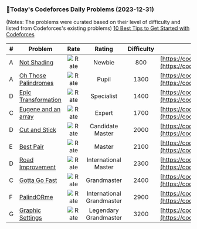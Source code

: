 ### 🌟Today's Codeforces Daily Problems (2023-12-31)
(Notes: The problems were curated based on their level of difficulty and listed from Codeforces's existing problems)
[10 Best Tips to Get Started with Codeforces](https://github.com/ika9810/Codeforces-Daily-Problems/blob/main/10%20Best%20Tips%20to%20Get%20Started%20with%20Codeforces.md)

| # | Problem | Rate| Rating | Difficulty | Contest |
|---| ----- | :--------: | :----------: | :----------: | ---------- |
|A|[Not Shading](https://codeforces.com/contest/1627/problem/A)|![Rate](https://img.shields.io/badge/Newbie-800-lightgrey)|Newbie|800|[https://codeforces.com/contest/1627](https://codeforces.com/contest/1627)|
|A|[Oh Those Palindromes](https://codeforces.com/contest/1063/problem/A)|![Rate](https://img.shields.io/badge/Pupil-1300-brightgreen)|Pupil|1300|[https://codeforces.com/contest/1063](https://codeforces.com/contest/1063)|
|D|[Epic Transformation](https://codeforces.com/contest/1506/problem/D)|![Rate](https://img.shields.io/badge/Specialist-1400-9cf)|Specialist|1400|[https://codeforces.com/contest/1506](https://codeforces.com/contest/1506)|
|C|[Eugene and an array](https://codeforces.com/contest/1333/problem/C)|![Rate](https://img.shields.io/badge/Expert-1700-blue)|Expert|1700|[https://codeforces.com/contest/1333](https://codeforces.com/contest/1333)|
|D|[Cut and Stick](https://codeforces.com/contest/1514/problem/D)|![Rate](https://img.shields.io/badge/Candidate%20Master-2000-blueviolet)|Candidate Master|2000|[https://codeforces.com/contest/1514](https://codeforces.com/contest/1514)|
|E|[Best Pair](https://codeforces.com/contest/1637/problem/E)|![Rate](https://img.shields.io/badge/Master-2100-orange)|Master|2100|[https://codeforces.com/contest/1637](https://codeforces.com/contest/1637)|
|D|[Road Improvement](https://codeforces.com/contest/543/problem/D)|![Rate](https://img.shields.io/badge/International%20Master-2300-orange)|International Master|2300|[https://codeforces.com/contest/543](https://codeforces.com/contest/543)|
|C|[Gotta Go Fast](https://codeforces.com/contest/865/problem/C)|![Rate](https://img.shields.io/badge/Grandmaster-2400-red)|Grandmaster|2400|[https://codeforces.com/contest/865](https://codeforces.com/contest/865)|
|F|[PalindORme](https://codeforces.com/contest/1605/problem/F)|![Rate](https://img.shields.io/badge/International%20Grandmaster-2900-red)|International Grandmaster|2900|[https://codeforces.com/contest/1605](https://codeforces.com/contest/1605)|
|G|[Graphic Settings](https://codeforces.com/contest/863/problem/G)|![Rate](https://img.shields.io/badge/Legendary%20Grandmaster-3200-red)|Legendary Grandmaster|3200|[https://codeforces.com/contest/863](https://codeforces.com/contest/863)|
